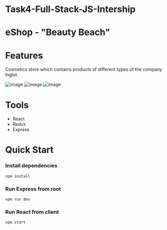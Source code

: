 # Task4-Full-Stack-JS-Intership

# eShop - "Beauty Beach"

# Features

Cosmetics store which contains products of different types of the company Inglot.

![image](https://user-images.githubusercontent.com/55590609/112619857-7821fd80-8e30-11eb-9090-04b7b45782fa.png)
![image](https://user-images.githubusercontent.com/55590609/112619888-83752900-8e30-11eb-933a-2ec6104eee27.png)
![image](https://user-images.githubusercontent.com/55590609/112619910-8cfe9100-8e30-11eb-8f77-48efb88a301a.png)

# Tools

- React
- Redux
- Express

# Quick Start

### Install dependencies

```
npm install
```

### Run Express from root

```
npm run dev
```

### Run React from client

```
npm start

```
